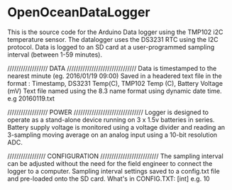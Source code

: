 # OpenOceanDataLogger

This is the source code for the Arduino Data logger using the TMP102 i2C temperature sensor.
The datalogger uses the DS3231 RTC using the I2C protocol.
Data is logged to an SD card at a user-programmed sampling interval (between 1-59 minutes).


//////////////////  DATA  ///////////////////////////////
Data is timestamped to the nearest minute (eg. 2016/01/19 09:00)
Saved in a headered text file in the format : Timestamp, DS3231 Temp(C), TMP102 Temp (C), Battery Voltage (mV)
Text file named using the 8.3 name format using dynamic date time. e.g 20160119.txt


//////////////////  POWER  ///////////////////////////////
Logger is designed to operate as a stand-alone device running on 3 x 1.5v batteries in series.
Battery supply voltage is monitored using a voltage divider and reading an 3-sampling moving average on an analog input using a 10-bit resolution ADC.


/////////////////  CONFIGURATION  //////////////////////////
The sampling interval can be adjusted without the need for the field engineer to connect the logger to a computer.
Sampling interval settings saved to a config.txt file and pre-loaded onto the SD card.
What's in CONFIG.TXT: [int]   e.g. 10
